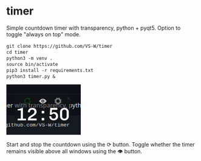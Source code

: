 # timer
Simple countdown timer with transparency, python + pyqt5. Option to toggle "always on top" mode.

	git clone https://github.com/VS-W/timer
	cd timer
	python3 -m venv .
	source bin/activate
	pip3 install -r requirements.txt
	python3 timer.py &

![example](readme_assets/sample.png)

Start and stop the countdown using the ⟳ button. Toggle whether the timer remains visible above all windows using the 👁 button.
